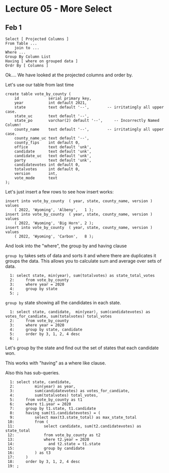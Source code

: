 
<style>
.pagebreak { page-break-before: always; }
.half { height: 200px; }
</style>
<style>
.pagebreak { page-break-before: always; }
.half { height: 200px; }
.markdown-body {
	font-size: 12px;
}
.markdown-body td {
	font-size: 12px;
}
table {
	border: 1px solid black;
}
</style>


# Lecture 05 - More Select
## Feb 1



```
Select [ Projected Columns ]
From Table ...
    join to ...
Where ...
Group By Column List
Having [ where on grouped data ]
Ordr By [ Columns ]
```


Ok....
We have looked at the projected columns and order by.


Let's use our table from last time

```
create table vote_by_county (
    id             serial primary key,
    year           int default 2021,
    state          text default '--',        -- irritatingly all upper case.
    state_uc       text default '--',
    state_po       varchar(2) default '--',     -- Incorrectly Named Column!
    county_name    text default '--',        -- irritatingly all upper case.
    county_name_uc text default '--',
    county_fips    int default 0,
    office         text default 'unk', 
    candidate      text default 'unk', 
    candidate_uc   text default 'unk', 
    party          text default 'unk', 
    candidatevotes int default 0, 
    totalvotes     int default 0,
    version        int,
    vote_mode      text
);
```

Let's just insert a few rows to see how insert works:

```
insert into vote_by_county  ( year, state, county_name, version ) values
    ( 2022, 'Wyoming', 'Albeny',   1 );
insert into vote_by_county  ( year, state, county_name, version ) values
    ( 2022, 'Wyoming', 'Big Horn', 2 );
insert into vote_by_county  ( year, state, county_name, version ) values
    ( 2022, 'Wyoming', 'Carbon',   8 );
```


And look into the "where", the group by and having clause

`group by` takes sets of data and sorts it and where there are duplicates 
it groups the data.  This allows you to calculate sum and average
over sets of data.

```
  1: select state, min(year), sum(totalvotes) as state_total_votes
  2:     from vote_by_county 
  3:     where year = 2020
  4:     group by state
  5: ;

```

`group by` state showing all the candidates in each state.

```
  1: select state, candidate,  min(year), sum(candidatevotes) as votes_for_candiate, sum(totalvotes) total_votes
  2:     from vote_by_county 
  3:     where year = 2020
  4:     group by state, candidate      
  5:     order by 3, 1, 2, 4 desc
  6: ;

```

Let's group by the state and find out the set of states that each
candidate won.

This works with "having" as a where like clause.

Also this has sub-queries.

```
  1: select state, candidate,  
  2:         min(year) as year,
  3:         sum(candidatevotes) as votes_for_candiate,
  4:         sum(totalvotes) total_votes, 
  5:     from vote_by_county as t1
  6:     where t1.year = 2020
  7:     group by t1.state, t1.candidate      
  8:     having sum(t1.candidatevotes) = (
  9:         select max(t3.state_total) as max_state_total 
 10:         from (
 11:             select candidate, sum(t2.candidatevotes) as state_total
 12:             from vote_by_county as t2
 13:             where t2.year = 2020
 14:               and t2.state = t1.state
 15:             group by candidate
 16:         ) as t3
 17:     )
 18:     order by 3, 1, 2, 4 desc
 19: ;

```

